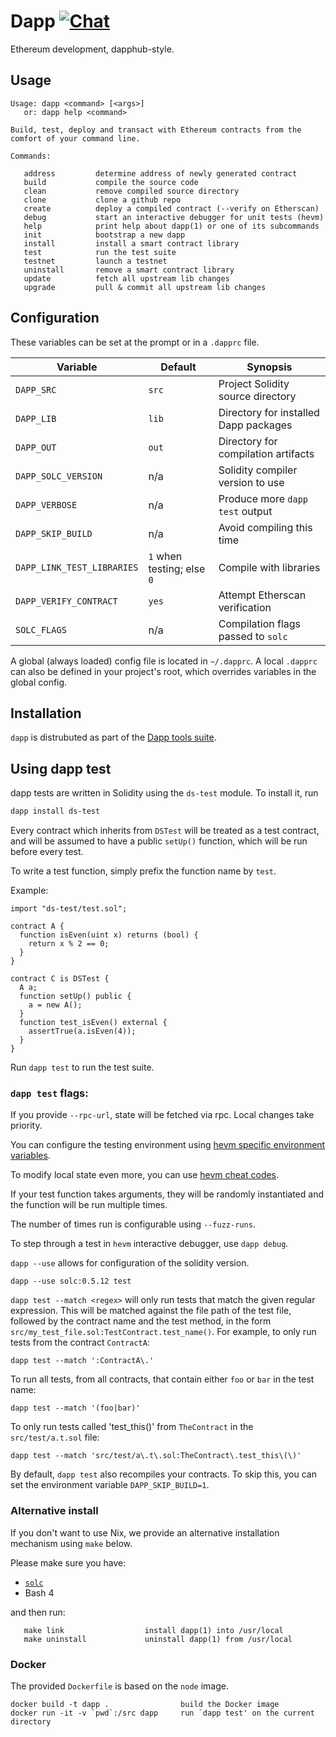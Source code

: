 # Dapp [![Chat](https://img.shields.io/badge/community-chat-blue.svg?style=flat-square)](https://dapphub.chat)

Ethereum development, dapphub-style.

## Usage

```
Usage: dapp <command> [<args>]
   or: dapp help <command>

Build, test, deploy and transact with Ethereum contracts from the comfort of your command line.

Commands:

   address         determine address of newly generated contract
   build           compile the source code
   clean           remove compiled source directory
   clone           clone a github repo
   create          deploy a compiled contract (--verify on Etherscan)
   debug           start an interactive debugger for unit tests (hevm)
   help            print help about dapp(1) or one of its subcommands
   init            bootstrap a new dapp
   install         install a smart contract library
   test            run the test suite
   testnet         launch a testnet
   uninstall       remove a smart contract library
   update          fetch all upstream lib changes
   upgrade         pull & commit all upstream lib changes

```

## Configuration

These variables can be set at the prompt or in a `.dapprc` file.

|          Variable          |          Default           |               Synopsis                |
|----------------------------|----------------------------|---------------------------------------|
| `DAPP_SRC`                 | `src`                      | Project Solidity source directory     |
| `DAPP_LIB`                 | `lib`                      | Directory for installed Dapp packages |
| `DAPP_OUT`                 | `out`                      | Directory for compilation artifacts   |
| `DAPP_SOLC_VERSION`        | n/a                        | Solidity compiler version to use      |
| `DAPP_VERBOSE`             | n/a                        | Produce more `dapp test` output       |
| `DAPP_SKIP_BUILD`          | n/a                        | Avoid compiling this time             |
| `DAPP_LINK_TEST_LIBRARIES` | `1` when testing; else `0` | Compile with libraries                |
| `DAPP_VERIFY_CONTRACT`     | `yes`                      | Attempt Etherscan verification        |
| `SOLC_FLAGS`               | n/a                        | Compilation flags passed to `solc`    |

A global (always loaded) config file is located in `~/.dapprc`.
A local `.dapprc` can also be defined in your project's root, which overrides variables in the global config.

## Installation

`dapp` is distrubuted as part of the [Dapp tools suite](../../README.md).

## Using dapp test

dapp tests are written in Solidity using the `ds-test` module. To install it, run
```sh
dapp install ds-test
```

Every contract which inherits from `DSTest` will be treated as a test contract, and will be assumed to have a public `setUp()` function, which will be run before every test.

To write a test function, simply prefix the function name by `test`.

Example:
```sol
import "ds-test/test.sol";

contract A {
  function isEven(uint x) returns (bool) {
    return x % 2 == 0;
  }
}

contract C is DSTest {
  A a;
  function setUp() public {
    a = new A();
  }
  function test_isEven() external {
    assertTrue(a.isEven(4));
  }
}
```

Run `dapp test` to run the test suite.


### `dapp test` flags:

If you provide `--rpc-url`, state will be fetched via rpc. Local changes take priority.

You can configure the testing environment using [hevm specific environment variables](https://github.com/dapphub/dapptools/tree/master/src/hevm#environment-variables).

To modify local state even more, you can use [hevm cheat codes](https://github.com/dapphub/dapptools/tree/master/src/hevm#cheat-codes).

If your test function takes arguments, they will be randomly instantiated and the function will be run multiple times.

The number of times run is configurable using `--fuzz-runs`.

To step through a test in `hevm` interactive debugger, use `dapp debug`.

`dapp --use` allows for configuration of the solidity version.
```
dapp --use solc:0.5.12 test
```

`dapp test --match <regex>` will only run tests that match the given
regular expression. This will be matched against the file path of the
test file, followed by the contract name and the test method, in the
form `src/my_test_file.sol:TestContract.test_name()`. For example, to
only run tests from the contract `ContractA`:

```
dapp test --match ':ContractA\.'
```

To run all tests, from all contracts, that contain either `foo` or `bar`
in the test name:

```
dapp test --match '(foo|bar)'
```

To only run tests called 'test_this()' from `TheContract` in the
`src/test/a.t.sol` file:

```
dapp test --match 'src/test/a\.t\.sol:TheContract\.test_this\(\)'
```

By default, `dapp test` also recompiles your contracts.
To skip this, you can set the environment variable `DAPP_SKIP_BUILD=1`.

### Alternative install
If you don't want to use Nix, we provide an alternative installation mechanism using `make` below.

Please make sure you have:

* [`solc`](https://solidity.readthedocs.io/en/develop/installing-solidity.html)
* Bash 4

and then run:

```
   make link                  install dapp(1) into /usr/local
   make uninstall             uninstall dapp(1) from /usr/local
```


### Docker

The provided `Dockerfile` is based on the `node` image.

```
docker build -t dapp .                build the Docker image
docker run -it -v `pwd`:/src dapp     run `dapp test' on the current directory
```
